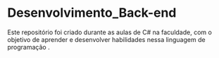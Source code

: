 # Desenvolvimento_Back-end
Este repositório foi criado durante as aulas de C# na faculdade, com o objetivo de aprender e desenvolver habilidades nessa linguagem de programação .
